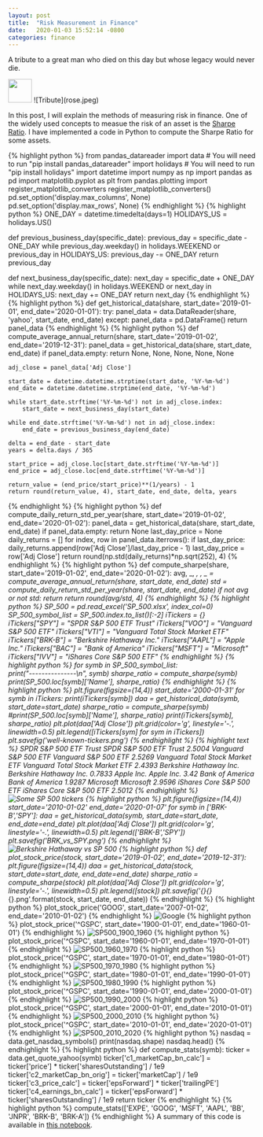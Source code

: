 ```yaml
---
layout: post
title:  "Risk Measurement in Finance"
date:   2020-01-03 15:52:14 -0800
categories: finance
---
```

A tribute to a great man who died on this day but whose legacy would never die. 

<img src="rose.jpeg" width="48">
![Tribute](rose.jpeg)

In this post, I will explain the methods of measuring risk in finance. One of the widely used concepts to measue the risk of an asset is the [Sharpe Ratio](https://en.wikipedia.org/wiki/Sharpe_ratio). I have implemented a code in Python to compute the Sharpe Ratio for some assets. 

{% highlight python %}
from pandas_datareader import data  # You will need to run "pip install pandas_datareader"
import holidays   # You will need to run "pip install holidays"
import datetime 
import numpy as np
import pandas as pd
import matplotlib.pyplot as plt
from pandas.plotting import register_matplotlib_converters
register_matplotlib_converters()
pd.set_option('display.max_columns', None)
pd.set_option('display.max_rows', None)
{% endhighlight %}
{% highlight python %}
ONE_DAY = datetime.timedelta(days=1)
HOLIDAYS_US = holidays.US()

def previous_business_day(specific_date):
    previous_day = specific_date - ONE_DAY
    while previous_day.weekday() in holidays.WEEKEND or previous_day in HOLIDAYS_US:
        previous_day -= ONE_DAY
    return previous_day

def next_business_day(specific_date):
    next_day = specific_date + ONE_DAY
    while next_day.weekday() in holidays.WEEKEND or next_day in HOLIDAYS_US:
        next_day += ONE_DAY
    return next_day
{% endhighlight %}
{% highlight python %}
def get_historical_data(share, start_date='2019-01-01', end_date='2020-01-01'):
    try:
        panel_data = data.DataReader(share, 'yahoo', start_date, end_date)
    except: 
        panel_data = pd.DataFrame()
    return panel_data
{% endhighlight %}
{% highlight python %}
def compute_average_annual_return(share, start_date='2019-01-02', end_date='2019-12-31'):
    panel_data = get_historical_data(share, start_date, end_date)
    if panel_data.empty:
        return None, None, None, None, None
    
    adj_close = panel_data['Adj Close']
    
    start_date = datetime.datetime.strptime(start_date, '%Y-%m-%d')
    end_date = datetime.datetime.strptime(end_date, '%Y-%m-%d')
    
    while start_date.strftime('%Y-%m-%d') not in adj_close.index: 
        start_date = next_business_day(start_date)
    
    while end_date.strftime('%Y-%m-%d') not in adj_close.index: 
        end_date = previous_business_day(end_date)
    
    delta = end_date - start_date
    years = delta.days / 365
    
    start_price = adj_close.loc[start_date.strftime('%Y-%m-%d')]
    end_price = adj_close.loc[end_date.strftime('%Y-%m-%d')]
    
    return_value = (end_price/start_price)**(1/years) - 1
    return round(return_value, 4), start_date, end_date, delta, years
{% endhighlight %}
{% highlight python %}
def compute_daily_return_std_per_year(share, start_date='2019-01-02', end_date='2020-01-02'):
    panel_data = get_historical_data(share, start_date, end_date)
    if panel_data.empty:
        return None
    last_day_price = None
    daily_returns = [] 
    for index, row in panel_data.iterrows():
        if last_day_price:
            daily_returns.append(row['Adj Close']/last_day_price - 1)
        last_day_price = row['Adj Close']
    return round(np.std(daily_returns)*np.sqrt(252), 4)
{% endhighlight %}
{% highlight python %}
def compute_sharpe(share, start_date='2019-01-02', end_date='2020-01-02'):
    avg, _, _, _, _ = compute_average_annual_return(share, start_date, end_date)
    std = compute_daily_return_std_per_year(share, start_date, end_date)
    if not avg or not std:
        return
    return round(avg/std, 4)
{% endhighlight %}
{% highlight python %}
SP_500 = pd.read_excel('SP_500.xlsx', index_col=0)
SP_500_symbol_list = SP_500.index.to_list()[:-2]
iTickers = {}
iTickers["SPY"] = "SPDR S&P 500 ETF Trust"
iTickers["VOO"] = "Vanguard S&P 500 ETF"
iTickers["VTI"] = "Vanguard Total Stock Market ETF"
iTickers["BRK-B"] = "Berkshire Hathaway Inc."
iTickers["AAPL"] = "Apple Inc."
iTickers["BAC"] = "Bank of America"
iTickers["MSFT"] = "Microsoft"
iTickers["IVV"] = "iShares Core S&P 500 ETF"
{% endhighlight %}
{% highlight python %}
for symb in SP_500_symbol_list:  
    print("---------------\n", symb)
    sharpe_ratio = compute_sharpe(symb)
    print(SP_500.loc[symb]['Name'], sharpe_ratio)
{% endhighlight %}
{% highlight python %}
plt.figure(figsize=(14,4))
start_date='2000-01-31' 
for symb in iTickers:
    print(iTickers[symb])
    daa = get_historical_data(symb, start_date=start_date)
    sharpe_ratio = compute_sharpe(symb)
    #print(SP_500.loc[symb]['Name'], sharpe_ratio)
    print(iTickers[symb], sharpe_ratio)
    plt.plot(daa['Adj Close'])
    plt.grid(color='g', linestyle='-.', linewidth=0.5)
plt.legend([iTickers[sym] for sym in iTickers])
plt.savefig('well-known-tickers.png')
{% endhighlight %}
{% highlight text %}
SPDR S&P 500 ETF Trust
SPDR S&P 500 ETF Trust 2.5004
Vanguard S&P 500 ETF
Vanguard S&P 500 ETF 2.5269
Vanguard Total Stock Market ETF
Vanguard Total Stock Market ETF 2.4393
Berkshire Hathaway Inc.
Berkshire Hathaway Inc. 0.7833
Apple Inc.
Apple Inc. 3.42
Bank of America
Bank of America 1.9287
Microsoft
Microsoft 2.9596
iShares Core S&P 500 ETF
iShares Core S&P 500 ETF 2.5012
{% endhighlight %}
![Some SP 500 tickers](well-known-tickers.png)
{% highlight python %}
plt.figure(figsize=(14,4))
start_date='2010-01-02' 
end_date='2020-01-07' 
for symb in ['BRK-B','SPY']:
    daa = get_historical_data(symb, start_date=start_date, end_date=end_date)
    plt.plot(daa['Adj Close'])
    plt.grid(color='g', linestyle='-.', linewidth=0.5)
plt.legend(['BRK-B','SPY'])
plt.savefig('BRK_vs_SPY.png')
{% endhighlight %}
![Berkshire Hathaway vs SP 500](BRK_vs_SPY.png)
{% highlight python %}
def plot_stock_price(stock, start_date='2019-01-02', end_date='2019-12-31'):
    plt.figure(figsize=(14,4))
    daa = get_historical_data(stock, start_date=start_date, end_date=end_date)
    sharpe_ratio = compute_sharpe(stock)
    plt.plot(daa['Adj Close'])
    plt.grid(color='g', linestyle='-.', linewidth=0.5)
    plt.legend([stock])
    plt.savefig('{}_{}_{}.png'.format(stock, start_date, end_date))
{% endhighlight %}
{% highlight python %}
plot_stock_price('GOOG', start_date='2007-01-02', end_date='2010-01-02')
{% endhighlight %}
![Google](GOOG_2007-01-02_2010-01-02.png)
{% highlight python %}
plot_stock_price('^GSPC', start_date='1900-01-01', end_date='1960-01-01')
{% endhighlight %}
![SP500_1900_1960](^GSPC_1900-01-01_1960-01-01.png)
{% highlight python %}
plot_stock_price('^GSPC', start_date='1960-01-01', end_date='1970-01-01')
{% endhighlight %}
![SP500_1960_1970](^GSPC_1960-01-01_1970-01-01.png)
{% highlight python %}
plot_stock_price('^GSPC', start_date='1970-01-01', end_date='1980-01-01')
{% endhighlight %}
![SP500_1970_1980](^GSPC_1970-01-01_1980-01-01.png)
{% highlight python %}
plot_stock_price('^GSPC', start_date='1980-01-01', end_date='1990-01-01')
{% endhighlight %}
![SP500_1980_1990](^GSPC_1980-01-01_1990-01-01.png)
{% highlight python %}
plot_stock_price('^GSPC', start_date='1990-01-01', end_date='2000-01-01')
{% endhighlight %}
![SP500_1990_2000](^GSPC_1990-01-01_2000-01-01.png)
{% highlight python %}
plot_stock_price('^GSPC', start_date='2000-01-01', end_date='2010-01-01')
{% endhighlight %}
![SP500_2000_2010](^GSPC_2000-01-01_2010-01-01.png)
{% highlight python %}
plot_stock_price('^GSPC', start_date='2010-01-01', end_date='2020-01-01')
{% endhighlight %}
![SP500_2010_2020](^GSPC_2010-01-01_2020-01-01.png)
{% highlight python %}
nasdaq = data.get_nasdaq_symbols()
print(nasdaq.shape)
nasdaq.head()
{% endhighlight %}
{% highlight python %}
def compute_stats(symb):
    ticker = data.get_quote_yahoo(symb) 
    ticker['c1_marketCap_bn_calc'] = ticker['price'] * ticker['sharesOutstanding'] / 1e9
    ticker['c2_marketCap_bn_orig'] = ticker['marketCap'] / 1e9
    ticker['c3_price_calc'] = ticker['epsForward'] * ticker['trailingPE']
    ticker['c4_earnings_bn_calc'] = ticker['epsForward'] * ticker['sharesOutstanding'] / 1e9
    return ticker
{% endhighlight %}
{% highlight python %}
compute_stats(['EXPE', 'GOOG', 'MSFT', 'AAPL', 'BB', 'JNPR', 'BRK-B', 'BRK-A'])
{% endhighlight %}
A summary of this code is available in [this notebook](https://github.com/kiskani/kiskani.github.io/blob/master/finance/2020/01/03/Finance-Notebook-1.ipynb).
